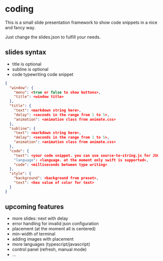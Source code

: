 # coding

This is a small slide presentation framework to show code snippets in 
a nice and fancy way.

Just change the slides.json to fulfill your needs.

## slides syntax

- title is optional
- subline is optional
- code typewriting code snippet

```json
{
  "window": {
    "menu": <true or false to show buttons>,
    "title": <window title>
  },
  "title": {
    "text": <markdown string here>,
    "delay": <seconds in the range from 1 to 5>,
    "animation": <animation class from animate.css>
  },
  "subline": {
    "text": <markdown string here>,
    "delay": <seconds in the range from 1 to 5>,
    "animation": <animation class from animate.css>
  },
  "code": {
    "text": <your code snippet. you can use source-to-string.js for JSON string>
    "language": <language. at the moment only swift is supported>,
    "code": <milliseconds between type writing>
  },
  "style": {
    "background": <background from preset>,
    "text": <hex value of color for text>
  }
}
```

## upcoming features 

- more slides: next with delay
- error handling for invalid json configuration
- placement (at the moment all is centered)
- min-width of terminal
- adding images with placement
- more languages (typescript/javascript)
- control panel (refresh, manual mode)
- ...